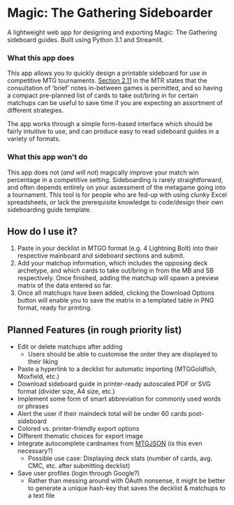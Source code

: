 # Magic: The Gathering Sideboarder
A lightweight web app for designing and exporting Magic: The Gathering sideboard guides.
Built using Python 3.1 and Streamlit.

### What this app does
This app allows you to quickly design a printable sideboard for use in competitive MTG tournaments. [Section 2.11](https://blogs.magicjudges.org/rules/mtr2-11/) in the MTR states that the consultation of 'brief' notes in-between games is permitted, and so having a compact pre-planned list of cards to take out/bring in for certain matchups can be useful to save time if you are expecting an assortment of different strategies. 

The app works through a simple form-based interface which should be fairly intuitive to use, and can produce easy to read sideboard guides in a variety of formats.

### What this app won't do
This app does not (*and will not*) magically improve your match win percentage in a competitive setting. Sideboarding is rarely straightforward, and often depends entirely on your assessment of the metagame going into a tournament. This tool is for people who are fed-up with using clunky Excel spreadsheets, or lack the prerequisite knowledge to code/design their own sideboarding guide template.

## How do I use it?
1. Paste in your decklist in MTGO format (e.g. 4 Lightning Bolt) into their respective mainboard and sideboard sections and submit.
2. Add your matchup information, which includes the opposing deck archetype, and which cards to take out/bring in from the MB and SB respectively. Once finished, adding the matchup will spawn a preview matrix of the data entered so far.
3. Once all matchups have been added, clicking the Download Options button will enable you to save the matrix in a templated table in PNG format, ready for printing.

## Planned Features (in rough priority list)
- Edit or delete matchups after adding
    - Users should be able to customise the order they are displayed to their liking
- Paste a hyperlink to a decklist for automatic importing (MTGGoldfish, Moxfield, etc.)
- Download sideboard guide in printer-ready autoscaled PDF or SVG format (divider size, A4 size, etc.)
- Implement some form of smart abbreviation for commonly used words or phrases
- Alert the user if their maindeck total will be under 60 cards post-sideboard 
- Colored vs. printer-friendly export options
- Different thematic choices for export image
- Integrate autocomplete cardnames from [MTGJSON](https://mtgjson.com) (is this even necessary?)
    - Possible use case: Displaying deck stats (number of cards, avg. CMC, etc. after submitting decklist)
- Save user profiles (login through Google?)
    - Rather than messing around with OAuth nonsense, it might be better to generate a unique hash-key that saves the decklist & matchups to a text file